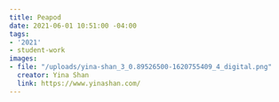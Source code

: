 ```yaml
---
title: Peapod
date: 2021-06-01 10:51:00 -04:00
tags:
- '2021'
- student-work
images:
- file: "/uploads/yina-shan_3_0.89526500-1620755409_4_digital.png"
  creator: Yina Shan
  link: https://www.yinashan.com/
---
```


